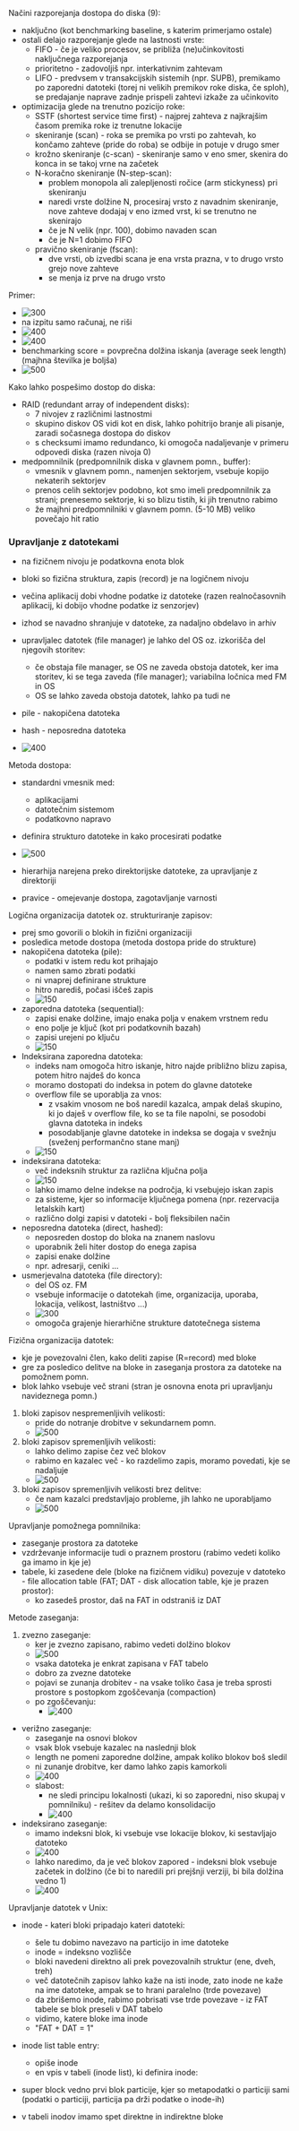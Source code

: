 Načini razporejanja dostopa do diska (9):
- naključno (kot benchmarking baseline, s katerim primerjamo ostale)
- ostali delajo razporejanje glede na lastnosti vrste:
	- FIFO - če je veliko procesov, se približa (ne)učinkovitosti naključnega razporejanja
	- prioritetno - zadovoljiš npr. interkativnim zahtevam
	- LIFO - predvsem v transakcijskih sistemih (npr. SUPB), premikamo po zaporedni datoteki (torej ni velikih premikov roke diska, če sploh), se predajanje naprave zadnje prispeli zahtevi izkaže za učinkovito
- optimizacija glede na trenutno pozicijo roke:
	- SSTF (shortest service time first) - najprej zahteva z najkrajšim časom premika roke iz trenutne lokacije
	- skeniranje (scan) - roka se premika po vrsti po zahtevah, ko končamo zahteve (pride do roba) se odbije in potuje v drugo smer
	- krožno skeniranje (c-scan) - skeniranje samo v eno smer, skenira do konca in se takoj vrne na začetek
	- N-koračno skeniranje (N-step-scan):
		- problem monopola ali zalepljenosti ročice (arm stickyness) pri skeniranju
		- naredi vrste dolžine N, procesiraj vrsto z navadnim skeniranje, nove zahteve dodajaj v eno izmed vrst, ki se trenutno ne skenirajo
		- če je N velik (npr. 100), dobimo navaden scan 
		- če je N=1 dobimo FIFO
	- pravično skeniranje (fscan):
		- dve vrsti, ob izvedbi scana je ena vrsta prazna, v to drugo vrsto grejo nove zahteve
		- se menja iz prve na drugo vrsto

Primer:
- ![300](../../Images/Pasted%20image%2020240520133906.png)
- na izpitu samo računaj, ne riši
- ![400](../../Images/Pasted%20image%2020240520134108.png)
- ![400](../../Images/Pasted%20image%2020240520134352.png)
- benchmarking score = povprečna dolžina iskanja (average seek length) (majhna številka je boljša)
- ![500](../../Images/Pasted%20image%2020240520134817.png)

Kako lahko pospešimo dostop do diska:
- RAID (redundant array of independent disks):
	- 7 nivojev z različnimi lastnostmi
	- skupino diskov OS vidi kot en disk, lahko pohitrijo branje ali pisanje, zaradi sočasnega dostopa do diskov
	- s checksumi imamo redundanco, ki omogoča nadaljevanje v primeru odpovedi diska (razen nivoja 0)
- medpomnilnik (predpomnilnik diska v glavnem pomn., buffer):
	- vmesnik v glavnem pomn., namenjen sektorjem, vsebuje kopijo nekaterih sektorjev
	- prenos celih sektorjev podobno, kot smo imeli predpomnilnik za strani; prenesemo sektorje, ki so blizu tistih, ki jih trenutno rabimo
	- že majhni predpomnilniki v glavnem pomn. (5-10 MB) veliko povečajo hit ratio

### Upravljanje z datotekami

- na fizičnem nivoju je podatkovna enota blok
- bloki so fizična struktura, zapis (record) je na logičnem nivoju
- večina aplikacij dobi vhodne podatke iz datoteke (razen realnočasovnih aplikacij, ki dobijo vhodne podatke iz senzorjev)
- izhod se navadno shranjuje v datoteke, za nadaljno obdelavo in arhiv
- upravljalec datotek (file manager) je lahko del OS oz. izkorišča del njegovih storitev:
	- če obstaja file manager, se OS ne zaveda obstoja datotek, ker ima storitev, ki se tega zaveda (file manager); variabilna ločnica med FM in OS
	- OS se lahko zaveda obstoja datotek, lahko pa tudi ne

- pile - nakopičena datoteka
- hash - neposredna datoteka

- ![400](../../Images/Pasted%20image%2020240520141933.png)

Metoda dostopa:
- standardni vmesnik med:
	- aplikacijami
	- datotečnim sistemom
	- podatkovno napravo
- definira strukturo datoteke in kako procesirati podatke

- ![500](../../Images/Pasted%20image%2020240520142300.png)
- hierarhija narejena preko direktorijske datoteke, za upravljanje z direktoriji
- pravice - omejevanje dostopa, zagotavljanje varnosti

Logična organizacija datotek oz. strukturiranje zapisov:
- prej smo govorili o blokih in fizični organizaciji
- posledica metode dostopa (metoda dostopa pride do strukture)
- nakopičena datoteka (pile):
	- podatki v istem redu kot prihajajo
	- namen samo zbrati podatki
	- ni vnaprej definirane strukture
	- hitro narediš, počasi iščeš zapis
	- ![150](../../Images/Pasted%20image%2020240520142612.png)
- zaporedna datoteka (sequential):
	- zapisi enake dolžine, imajo enaka polja v enakem vrstnem redu
	- eno polje je ključ (kot pri podatkovnih bazah)
	- zapisi urejeni po ključu
	- ![150](../../Images/Pasted%20image%2020240520142710.png)
- Indeksirana zaporedna datoteka:
	- indeks nam omogoča hitro iskanje, hitro najde približno blizu zapisa, potem hitro najdeš do konca
	- moramo dostopati do indeksa in potem do glavne datoteke
	- overflow file se uporablja za vnos:
		- z vsakim vnosom ne boš naredil kazalca, ampak delaš skupino, ki jo daješ v overflow file, ko se ta file napolni, se posodobi glavna datoteka in indeks
		- posodabljanje glavne datoteke in indeksa se dogaja v svežnju (sveženj performančno stane manj)
	- ![150](../../Images/Pasted%20image%2020240520142749.png)
- indeksirana datoteka:
	- več indeksnih struktur za različna ključna polja
	- ![150](../../Images/Pasted%20image%2020240520143227.png)
	- lahko imamo delne indekse na področja, ki vsebujejo iskan zapis
	- za sisteme, kjer so informacije ključnega pomena (npr. rezervacija letalskih kart)
	- različno dolgi zapisi v datoteki - bolj fleksibilen način
- neposredna datoteka (direct, hashed):
	- neposreden dostop do bloka na znanem naslovu
	- uporabnik želi hiter dostop do enega zapisa
	- zapisi enake dolžine
	- npr. adresarji, ceniki ...
- usmerjevalna datoteka (file directory):
	- del OS oz. FM
	- vsebuje informacije o datotekah (ime, organizacija, uporaba, lokacija, velikost, lastništvo ...)
	- ![300](../../Images/Pasted%20image%2020240520143520.png)
	- omogoča grajenje hierarhične strukture datotečnega sistema

Fizična organizacija datotek:
- kje je povezovalni člen, kako deliti zapise (R=record) med bloke
- gre za posledico delitve na bloke in zaseganja prostora za datoteke na pomožnem pomn.
- blok lahko vsebuje več strani (stran je osnovna enota pri upravljanju navideznega pomn.)
1. bloki zapisov nespremenljivih velikosti:
	- pride do notranje drobitve v sekundarnem pomn.
	- ![500](../../Images/Pasted%20image%2020240520144058.png)
2. bloki zapisov spremenljivih velikosti:
	- lahko delimo zapise čez več blokov
	- rabimo en kazalec več - ko razdelimo zapis, moramo povedati, kje se nadaljuje
	- ![500](../../Images/Pasted%20image%2020240520144207.png)
3. bloki zapisov spremenljivih velikosti brez delitve:
	- če nam kazalci predstavljajo probleme, jih lahko ne uporabljamo
	- ![500](../../Images/Pasted%20image%2020240520144328.png)

Upravljanje pomožnega pomnilnika:
- zaseganje prostora za datoteke
- vzdrževanje informacije tudi o praznem prostoru (rabimo vedeti koliko ga imamo in kje je)
- tabele, ki zasedene dele (bloke na fizičnem vidiku) povezuje v datoteko - file allocation table (FAT; DAT - disk allocation table, kje je prazen prostor):
	- ko zasedeš prostor, daš na FAT in odstraniš iz DAT

Metode zaseganja:
1. zvezno zaseganje:
	- ker je zvezno zapisano, rabimo vedeti dolžino blokov
	- ![500](../../Images/Pasted%20image%2020240520145107.png)
	- vsaka datoteka je enkrat zapisana v FAT tabelo
	- dobro za zvezne datoteke
	- pojavi se zunanja drobitev - na vsake toliko časa je treba sprosti prostore s postopkom zgoščevanja (compaction)
	- po zgoščevanju:
		- ![400](../../Images/Pasted%20image%2020240520145313.png)
- verižno zaseganje:
	- zaseganje na osnovi blokov
	- vsak blok vsebuje kazalec na naslednji blok
	- length ne pomeni zaporedne dolžine, ampak koliko blokov boš sledil
	- ni zunanje drobitve, ker damo lahko zapis kamorkoli
	- ![400](../../Images/Pasted%20image%2020240520145457.png)
	- slabost:
		- ne sledi principu lokalnosti (ukazi, ki so zaporedni, niso skupaj v pomnilniku) - rešitev da delamo konsolidacijo
		- ![400](../../Images/Pasted%20image%2020240520145602.png)
- indeksirano zaseganje:
	- imamo indeksni blok, ki vsebuje vse lokacije blokov, ki sestavljajo datoteko
	- ![400](../../Images/Pasted%20image%2020240520145649.png)
	- lahko naredimo, da je več blokov zapored - indeksni blok vsebuje začetek in dolžino (če bi to naredili pri prejšnji verziji, bi bila dolžina vedno 1)
	- ![400](../../Images/Pasted%20image%2020240520145754.png)

Upravljanje datotek v Unix:
- inode - kateri bloki pripadajo kateri datoteki:
	- šele tu dobimo navezavo na particijo in ime datoteke
	- inode = indeksno vozlišče
	- bloki navedeni direktno ali prek povezovalnih struktur (ene, dveh, treh)
	- več datotečnih zapisov lahko kaže na isti inode, zato inode ne kaže na ime datoteke, ampak se to hrani paralelno (trde povezave)
	- da zbrišemo inode, rabimo pobrisati vse trde povezave - iz FAT tabele se blok preseli v DAT tabelo
	- vidimo, katere bloke ima inode
	- "FAT + DAT = 1"

- inode list table entry:
	- opiše inode
	- en vpis v tabeli (inode list), ki definira inode:

- super block vedno prvi blok particije, kjer so metapodatki o particiji sami (podatki o particiji, particija pa drži podatke o inode-ih)
- v tabeli inodov imamo spet direktne in indirektne bloke